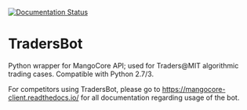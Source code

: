 [![Documentation Status](https://readthedocs.org/projects/mangocore-client/badge/?version=latest)](https://mangocore-client.readthedocs.io/en/latest/?badge=latest)
# TradersBot
Python wrapper for MangoCore API; used for Traders@MIT algorithmic trading cases. Compatible with Python 2.7/3.

For competitors using TradersBot, please go to https://mangocore-client.readthedocs.io/ for all documentation regarding usage of the bot.
